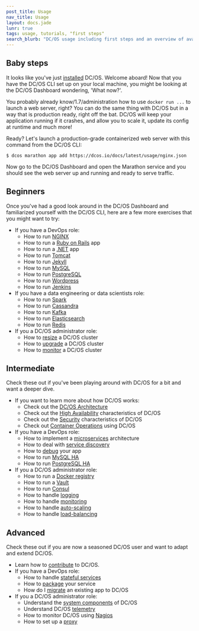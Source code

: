 ```yaml
---
post_title: Usage
nav_title: Usage
layout: docs.jade
lunr: true
tags: usage, tutorials, "first steps"
search_blurb: "DC/OS usage including first steps and an overview of available tutorials."
---
```


## Baby steps

It looks like you've just [installed](https://dcos.io/install/) DC/OS. Welcome aboard! Now that you have the DC/OS CLI set up on your local machine, you might be looking at the DC/OS Dashboard wondering, 'What now?'.

You probably already know/1.7/administration how to use `docker run ...` to launch a web server, right? You can  do the same thing with DC/OS but in a way that is production ready, right off the bat. DC/OS will keep your application running if it crashes, and allow you to scale it, update its config at runtime and much more!

Ready? Let's launch a production-grade containerized web server with this command from the DC/OS CLI:

    $ dcos marathon app add https://dcos.io/docs/latest/usage/nginx.json

Now go to the DC/OS Dashboard and open the Marathon service and you should see the web server up and running and ready to serve traffic.

## Beginners

Once you've had a good look around in the DC/OS Dashboard and familiarized yourself with the DC/OS CLI, here are a few more exercises that you might want to try:

- If you have a DevOps role:
  - How to run [NGINX](/1.7/usage/tutorials/nginx/)
  - How to run a [Ruby on Rails](/1.7/usage/tutorials/ruby-on-rails/) app
  - How to run a [.NET](/1.7/usage/tutorials/asp-dot-net/) app
  - How to run [Tomcat](/1.7/usage/tutorials/tomcat/)
  - How to run [Jekyll](/1.7/usage/tutorials/jekyll/)
  - How to run [MySQL](/1.7/usage/tutorials/mysql/)
  - How to run [PostgreSQL](/1.7/usage/tutorials/postgres/)
  - How to run [Wordpress](/1.7/usage/tutorials/wordpress/)
  - How to run [Jenkins](/1.7/usage/tutorials/jenkins/)
- If you have a data engineering or data scientists role:
  - How to run [Spark](/1.7/usage/tutorials/spark/)
  - How to run [Cassandra](/1.7/usage/tutorials/cassandra/)
  - How to run [Kafka](/1.7/usage/tutorials/kafka/)
  - How to run [Elasticsearch](/1.7/usage/tutorials/elasticsearch/)
  - How to run [Redis](/1.7/usage/tutorials/redis/)
- If you a DC/OS administrator role:
  - How to [resize](/1.7/administration/resizing/) a DC/OS cluster
  - How to [upgrade](/1.7/administration/upgrading/) a DC/OS cluster
  - How to [monitor](/1.7/administration/monitoring/) a DC/OS cluster

## Intermediate

Check these out if you've been playing around with DC/OS for a bit and want a deeper dive.

- If you want to learn more about how DC/OS works:
  - Check out the [DC/OS Architecture](/1.7/overview/architecture/)
  - Check out the [High Availability](/1.7/overview/high-availability/) characteristics of DC/OS
  - Check out the [Security](/1.7/overview/security/) characteristics of DC/OS
  - Check out [Container Operations](/1.7/overview/container-operations/) using DC/OS
- If you have a DevOps role:
  - How to implement a [microservices](/1.7/usage/tutorials/microservices/) architecture
  - How to deal with [service discovery](/1.7/usage/tutorials/service-discovery/)
  - How to [debug](/1.7/usage/tutorials/debugging/) your app
  - How to run [MySQL HA](/1.7/usage/tutorials/mysql-ha/)
  - How to run [PostgreSQL HA](/1.7/usage/tutorials/postgres-ha/)
- If you a DC/OS administrator role:
  - How to run a [Docker registry](/1.7/usage/tutorials/docker-registry/)
  - How to run a [Vault](/1.7/usage/tutorials/vault/)
  - How to run [Consul](/1.7/usage/tutorials/consul/)
  - How to handle [logging](/1.7/usage/tutorials/logging/)
  - How to handle [monitoring](/1.7/usage/tutorials/monitoring/)
  - How to handle [auto-scaling](/1.7/usage/tutorials/autoscaling/)
  - How to handle [load-balancing](/1.7/usage/tutorials/load-balancing/)

## Advanced

Check these out if you are now a seasoned DC/OS user and want to adapt and extend DC/OS.

- Learn how to [contribute](/1.7/overview/contribution/) to DC/OS.
- If you have a DevOps role:
  - How to handle [stateful services](/1.7/usage/tutorials/stateful-services/)
  - How to [package](/1.7/usage/tutorials/packaging/) your service
  - How do I [migrate](/1.7/overview/migration/) an existing app to DC/OS
- If you a DC/OS administrator role:
  - Understand the [system components](/1.7/administration/system-components/) of DC/OS
  - Understand DC/OS [telemetry](/1.7/administration/telemetry/)
  - How to monitor DC/OS using [Nagios](/1.7/administration/monitoring/nagios/)
  - How to set up a [proxy](/1.7/administration/proxy/)
